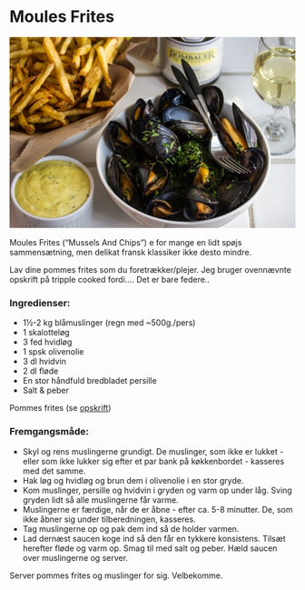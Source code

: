 # Moules Frites

![](images/moules_frites.jpg)

Moules Frites (“Mussels And Chips”) e for mange en lidt spøjs sammensætning, men delikat fransk klassiker ikke desto mindre. 

Lav dine pommes frites som du foretrækker/plejer. Jeg bruger ovennævnte opskrift på tripple cooked fordi…. Det er bare federe..


### Ingredienser:
- 1½-2 kg blåmuslinger (regn med ~500g./pers)
- 1 skalotteløg
- 3 fed hvidløg
- 1 spsk olivenolie
- 3 dl hvidvin
- 2 dl fløde
- En stor håndfuld bredbladet persille
- Salt & peber

Pommes frites (se [opskrift](tripple_cooked_fries.md))

### Fremgangsmåde:
- Skyl og rens muslingerne grundigt. De muslinger, som ikke er lukket - eller som ikke lukker sig efter et par bank på køkkenbordet - kasseres med det samme.
- Hak løg og hvidløg og brun dem i olivenolie i en stor gryde.
- Kom muslinger, persille og hvidvin i gryden og varm op under låg. Sving gryden lidt så alle muslingerne får varme.
- Muslingerne er færdige, når de er åbne - efter ca. 5-8 minutter. De, som ikke åbner sig under tilberedningen, kasseres.
- Tag muslingerne op og pak dem ind så de holder varmen.
- Lad dernæst saucen koge ind så den får en tykkere konsistens. Tilsæt herefter fløde og varm op. Smag til med salt og peber. Hæld saucen over muslingerne og server.

Server pommes frites og muslinger for sig. Velbekomme.
